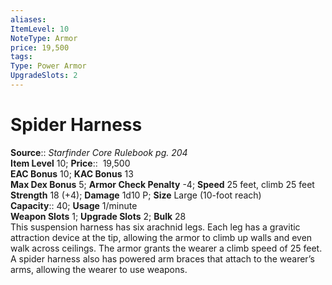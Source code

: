 ```yaml
---
aliases: 
ItemLevel: 10
NoteType: Armor
price: 19,500  
tags: 
Type: Power Armor
UpgradeSlots: 2
---
```


# Spider Harness

**Source**:: _Starfinder Core Rulebook pg. 204_  
**Item Level** 10;
**Price**::  19,500  
**EAC Bonus** 10; **KAC Bonus** 13  
**Max Dex Bonus** 5; **Armor Check Penalty** -4; **Speed** 25 feet, climb 25 feet  
**Strength** 18 (+4); **Damage** 1d10 P; **Size** Large (10-foot reach)  
**Capacity**:: 40; **Usage** 1/minute  
**Weapon Slots** 1; **Upgrade Slots** 2; **Bulk** 28  
This suspension harness has six arachnid legs. Each leg has a gravitic attraction device at the tip, allowing the armor to climb up walls and even walk across ceilings. The armor grants the wearer a climb speed of 25 feet. A spider harness also has powered arm braces that attach to the wearer’s arms, allowing the wearer to use weapons.
